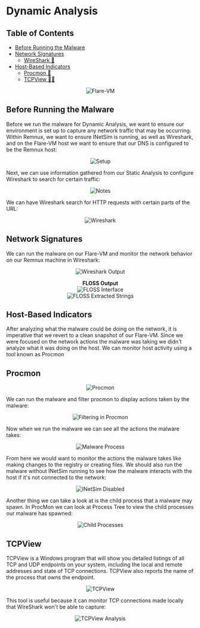 # Dynamic Analysis

## Table of Contents
- [Before Running the Malware](#before-running-the-malware)  
- [Network Signatures](#network-signatures)
  - [WireShark 🦈](#wireshark)
- [Host-Based Indicators](#host-based-indicators)
  - [Procmon 📸](#procmon)
  - [TCPView 👨‍💻](#tcpview) 

<p align="center">
  <img src="../imgs/Flare-VM.png" alt="Flare-VM">
</p>

## Before Running the Malware

Before we run the malware for Dynamic Analysis, we want to ensure our environment is set up to capture any network traffic that may be occurring. Within Remnux, we want to ensure INetSim is running, as well as Wireshark, and on the Flare-VM host we want to ensure that our DNS is configured to be the Remnux host:

<p align="center">
  <img src="../imgs/dast_setup.png" alt="Setup">
</p>

Next, we can use information gathered from our Static Analysis to configure Wireshark to search for certain traffic:

<p align="center">
  <img src="../imgs/static_notes.png" alt="Notes">
</p>

We can have Wireshark search for HTTP requests with certain parts of the URL:

<p align="center">
  <img src="../imgs/wireshark_search.png" alt="Wireshark">
</p>

## Network Signatures

We can run the malware on our Flare-VM and monitor the network behavior on our Remnux machine in Wireshark:

<p align="center">
  <img src="../imgs/wireshark_output.png" alt="Wireshark Output">
</p>

<p align="center">
  <strong>FLOSS Output</strong><br>
  <img src="../imgs/FLOSS.png" alt="FLOSS Interface"><br>
  <img src="../imgs/FLOSS_Output.png" alt="FLOSS Extracted Strings">
</p>

## Host-Based Indicators

After analyzing what the malware could be doing on the network, it is imperative that we revert to a clean snapshot of our Flare-VM. Since we were focused on the network actions the malware was taking we didn't analyze what it was doing on the host. We can monitor host activity using a tool known as Procmon

## Procmon

<p align="center">
  <img src="../imgs/procmon.png" alt="Procmon">
</p>

We can run the malware and filter procmon to display actions taken by the malware:

<p align="center">
  <img src="../imgs/procmon_filter.png" alt="Filtering in Procmon">
</p>

Now when we run the malware we can see all the actions the malware takes:

<p align="center">
  <img src="../imgs/malware_in_procmon.png" alt="Malware Process">
</p>

From here we would want to monitor the actions the malware takes like making changes to the registry or creating files. We should also run the malware without INetSim running to see how the malware interacts with the host if it's not connected to the network:

<p align="center">
  <img src="../imgs/no_inetsim.png" alt="INetSim Disabled">
</p>

Another thing we can take a look at is the child process that a malware may spawn. In ProcMon we can look at Process Tree to view the child processes our malware has spawned:

<p align="center">
  <img src="../imgs/child_process.png" alt="Child Processes">
</p>

## TCPView

TCPView is a Windows program that will show you detailed listings of all TCP and UDP endpoints on your system, including the local and remote addresses and state of TCP connections. TCPView also reports the name of the process that owns the endpoint.

<p align="center">
  <img src="../imgs/tcpview.png" alt="TCPView">
</p>

This tool is useful because it can monitor TCP connections made locally that WireShark won't be able to capture:

<p align="center">
  <img src="../imgs/tcpview_analysis.png" alt="TCPView Analysis">
</p>
